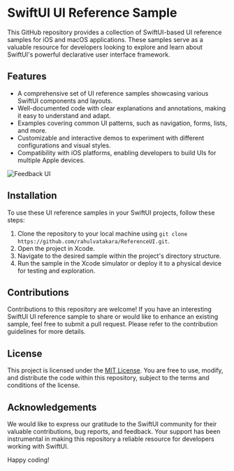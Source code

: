 # SwiftUI UI Reference Sample

This GitHub repository provides a collection of SwiftUI-based UI reference samples for iOS and macOS applications. These samples serve as a valuable resource for developers looking to explore and learn about SwiftUI's powerful declarative user interface framework.

## Features

-   A comprehensive set of UI reference samples showcasing various SwiftUI components and layouts.
-   Well-documented code with clear explanations and annotations, making it easy to understand and adapt.
-   Examples covering common UI patterns, such as navigation, forms, lists, and more.
-   Customizable and interactive demos to experiment with different configurations and visual styles.
-   Compatibility with iOS platforms, enabling developers to build UIs for multiple Apple devices.

![Feedback UI](https://github.com/rahulvatakara/ReferenceUI/assets/12115188/531d603a-4572-477a-acf2-2bde2a5077eb)


## Installation

To use these UI reference samples in your SwiftUI projects, follow these steps:

1.  Clone the repository to your local machine using `git clone https://github.com/rahulvatakara/ReferenceUI.git`.
2.  Open the project in Xcode.
3.  Navigate to the desired sample within the project's directory structure.
4.  Run the sample in the Xcode simulator or deploy it to a physical device for testing and exploration.

## Contributions

Contributions to this repository are welcome! If you have an interesting SwiftUI UI reference sample to share or would like to enhance an existing sample, feel free to submit a pull request. Please refer to the contribution guidelines for more details.

## License

This project is licensed under the [MIT License](https://chat.openai.com/LICENSE). You are free to use, modify, and distribute the code within this repository, subject to the terms and conditions of the license.

## Acknowledgements

We would like to express our gratitude to the SwiftUI community for their valuable contributions, bug reports, and feedback. Your support has been instrumental in making this repository a reliable resource for developers working with SwiftUI.

Happy coding!
